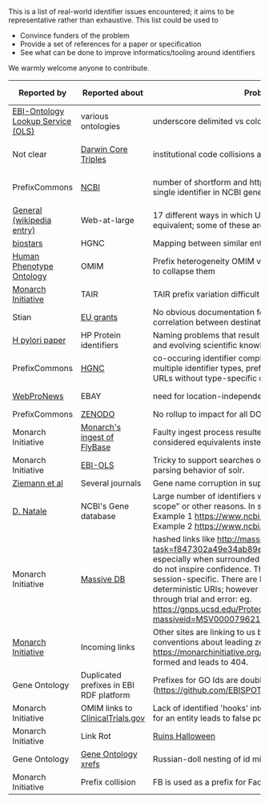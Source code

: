 This is a list of real-world identifier issues encountered; it aims to be representative rather than exhaustive. 
This list could be used to 
* Convince funders of the problem
* Provide a set of references for a paper or specification
* See what can be done to improve informatics/tooling around identifiers
 
We warmly welcome anyone to contribute.

Reported by | Reported about | Problems referenced | Problem category
------|-----|----|----
[EBI-Ontology Lookup Service (OLS)](https://github.com/EBISPOT/OLS/issues/50#issuecomment-188312663)| various ontologies | underscore delimited vs colon-delimited forms, case sensitivity | search, delimiters
Not clear | [Darwin Core Triples](https://docs.google.com/spreadsheets/d/1IoyLuuJvmGhma-cGlmjIQKs65qq-YEXWiZNc1lZen_c/edit#gid=0) | institutional code collisions amongst darwin core triples | collisions, institution identifiers
PrefixCommons | [NCBI](https://docs.google.com/spreadsheets/d/1OCJuB5obyKsOY-_Fc9-QTj2m1KTiGfEien5NxQyGFAQ/edit#gid=19403651) | number of shortform and http URI permutations found in the wild for a single identifier in NCBI gene | data integration, text mining
[General (wikipedia entry)](https://en.wikipedia.org/wiki/URL_normalization) | Web-at-large | 17 different ways in which URLs could be determined to be equivalent; some of these are lossy | data integration
[biostars](https://www.biostars.org/p/164441/)| HGNC | Mapping between similar entities across databases | mapping
[Human Phenotype Ontology](https://github.com/monarch-initiative/hpo-annotation-data/issues/101) |OMIM|Prefix heterogeneity OMIM vs MIM. Have to build special processors to collapse them | prefix variation, data integration
[Monarch Initiative](https://github.com/monarch-initiative/dipper/issues/158) | TAIR| TAIR prefix variation difficult to resolve | type-specificity
Stian |[EU grants](https://twitter.com/soilandreyes/status/715179029947686914) |No obvious documentation for permalinks in EU grants, nor any correlation between destination URL and project ID | documentation
[H pylori paper](http://journals.iucr.org/f/issues/2016/04/00/hv9323/index.html)|HP Protein identifiers | Naming problems that result from embedded meaning in identifiers and evolving scientific knowledge. | Embedded meaning
PrefixCommons | [HGNC](https://github.com/prefixcommons/operations/issues/19) | co-occuring identifier complexities in HGNC (multiple entity types, multiple identifier types, prefixed/unprefixed versions, type-specific URLs without type-specific determinism in local IDs)|type-specificity
[WebProNews](http://www.webpronews.com/ebay-improves-search-product-identifiers-2016-04/)|EBAY|need for location-independent ids|data integration
PrefixCommons|[ZENODO](https://zenodo.org/record/31765#.VyJbvaODGko) | No rollup to impact for all DOI versions | DOI versions
Monarch Initiative | [Monarch's ingest of FlyBase](https://github.com/monarch-initiative/dipper/pull/312) | Faulty ingest process resulted in fly and human genes being considered equivalents instead of orthologs. | Data integration
Monarch Initiative | [EBI-OLS](https://github.com/EBISPOT/OLS/issues/93) | Tricky to support searches of identifiers because of standard query-parsing behavior of solr.| Data applications
[Ziemann et al](http://genomebiology.biomedcentral.com/articles/10.1186/s13059-016-1044-7) | Several journals | Gene name corruption in supplementary data affects 20% of papers | Data quality
[D. Natale](http://orcid.org/0000-0001-5809-9523) | NCBI's Gene database | Large number of identifiers went stale for strains declared "out of scope" or other reasons. In some cases no alternative is offered. Example 1 https://www.ncbi.nlm.nih.gov/gene/?term=5203950. Example 2 https://www.ncbi.nlm.nih.gov/gene/?term=1165308 | data stability
Monarch Initiative | [Massive DB](http://massive.ucsd.edu) | hashed links like http://massive.ucsd.edu/ProteoSAFe/result.jsp?task=f847302a49e34ab89ebf3ecc2250be96&view=advanced_view, especially when surrounded by a lot of implementation-specific cruft, do not inspire confidence. They appear even as though they may be session-specific. There are local IDs that are supported in more deterministic URIs; however these are virtually unfindable except through trial and error: eg. https://gnps.ucsd.edu/ProteoSAFe/dataset_id_redirect.jsp?massiveid=MSV000079621 | persistence, documentation
[Monarch Initiative](http://monarchinitiative.org) | Incoming links | Other sites are linking to us but in ways that have different conventions about leading zeros, eg.  https://monarchinitiative.org/disease/DOID:0050202 isn't correctly formed and leads to 404.  | persistence, integration
Gene Ontology | Duplicated prefixes in EBI RDF platform | Prefixes for GO Ids are double encoded and 404 (https://github.com/EBISPOT/RDF-platform/issues/3) | persistence, integration
Monarch Initiative | OMIM links to [ClinicalTrials.gov](https://clinicaltrials.gov/ct2/results?cond=EHLERS-DANLOS%20SYNDROME,%20CLASSIC%20TYPE) | Lack of identified 'hooks' into clinicaltrials.gov means that searching for an entity leads to false positives | integration
Monarch Initiative | Link Rot | [Ruins Halloween](https://twitter.com/moietymouse/status/925150866465751040) | Persistence
Gene Ontology | [Gene Ontology xrefs](https://github.com/geneontology/go-annotation/issues/1772) | Russian-doll nesting of id minting authorities | integration
Monarch Initiative | Prefix collision | FB is used as a prefix for FaceBase and for FlyBase | Integration

